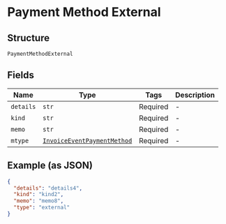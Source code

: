
# Payment Method External

## Structure

`PaymentMethodExternal`

## Fields

| Name | Type | Tags | Description |
|  --- | --- | --- | --- |
| `details` | `str` | Required | - |
| `kind` | `str` | Required | - |
| `memo` | `str` | Required | - |
| `mtype` | [`InvoiceEventPaymentMethod`](../../doc/models/invoice-event-payment-method.md) | Required | - |

## Example (as JSON)

```json
{
  "details": "details4",
  "kind": "kind2",
  "memo": "memo8",
  "type": "external"
}
```

